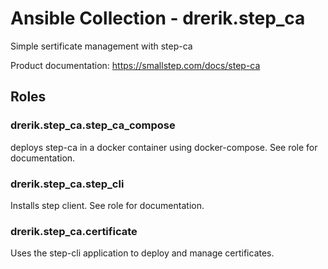 # Ansible Collection - drerik.step_ca

Simple sertificate management with step-ca

Product documentation: <https://smallstep.com/docs/step-ca>

## Roles

### drerik.step_ca.step_ca_compose

deploys step-ca in a docker container using docker-compose. See role for documentation.

### drerik.step_ca.step_cli

Installs step client. See role for documentation.

### drerik.step_ca.certificate

Uses the step-cli application to deploy and manage certificates.
